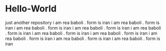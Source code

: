 # Hello-World
just another repository
i am rea baboli . form is iran  i am rea baboli . form is iran i am rea baboli . form is iran i am rea baboli . form is iran 
i am rea baboli . form is iran i am rea baboli . form is iran i am rea baboli . form is iran 
i am rea baboli . form is iran i am rea baboli . form is iran i am rea baboli . form is iran 
